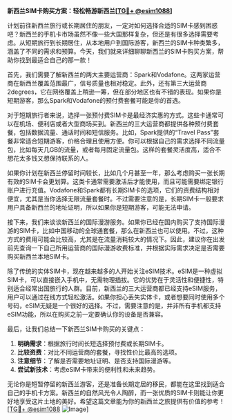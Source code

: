 **新西兰SIM卡购买方案：轻松畅游新西兰[[TG💪+ @esim1088](https://t.me/s/esim1088)]**

计划前往新西兰旅行或长期居住的朋友，一定对如何选择合适的SIM卡感到困惑吧？新西兰的手机卡市场虽然不像一些大国那样复杂，但还是有很多选择需要考虑。从短期旅行到长期居住，从本地用户到国际游客，新西兰的SIM卡种类繁多，涵盖了不同的需求和预算。今天，我们就来详细聊聊新西兰的SIM卡购买方案，帮助你找到最适合自己的那一款！

首先，我们需要了解新西兰的两大主要运营商：Spark和Vodafone。这两家运营商在新西兰覆盖范围最广，信号质量也相对稳定。此外，还有第三大运营商2degrees，它在网络覆盖上稍逊一筹，但在部分地区也有不错的表现。如果你是短期游客，那么Spark和Vodafone的预付费套餐可能是你的首选。

对于短期旅行者来说，选择一张预付费SIM卡是最经济实惠的方式。这些卡通常可以在机场、便利店或者大型商场买到。新西兰的三大运营商都提供各种预付费套餐，包括数据流量、通话时间和短信服务。比如，Spark提供的“Travel Pass”套餐非常适合短期游客，价格合理且使用方便。你可以根据自己的需求选择不同流量包，比如每天几GB的流量，或者每月固定流量包。这样的套餐灵活度高，适合不想花太多钱又想保持联系的人。

如果你计划在新西兰停留时间较长，比如几个月甚至一年，那么考虑购买一张长期有效的SIM卡会更划算。这类卡通常需要激活后才能使用，而且可能需要绑定银行账户进行充值。Vodafone和Spark都有长期SIM卡的选项，它们的资费结构相对便宜，尤其是当你选择无限流量套餐时。不过需要注意的是，长期SIM卡一般要求用户具备新西兰的地址证明，所以如果你是短期游客，可能无法申请。

接下来，我们来谈谈新西兰的国际漫游服务。如果你已经在国内购买了支持国际漫游的SIM卡，比如中国移动的全球通套餐，那么在新西兰也可以使用。不过，这种方式的费用可能会比较高，尤其是在流量消耗较大的情况下。因此，建议你在出发前先查询一下自己所用运营商的国际漫游收费标准，并根据实际需求决定是否需要购买新西兰本地SIM卡。

除了传统的实体SIM卡，现在越来越多的人开始关注eSIM技术。eSIM是一种虚拟SIM卡，可以直接嵌入手机中，无需物理插拔。它的优势在于灵活性和便捷性，特别适合经常出国旅行的人群。目前，新西兰的三大运营商都已经支持eSIM服务，用户可以通过在线方式轻松激活。如果你担心丢失实体卡，或者想要同时使用多个号码，eSIM无疑是一个很好的选择。不过，需要注意的是，并非所有手机都支持eSIM功能，所以在购买之前一定要确认你的设备是否兼容。

最后，让我们总结一下新西兰SIM卡购买的关键点：

1. **明确需求**：根据旅行时间长短选择预付费或长期SIM卡。
2. **比较资费**：对比不同运营商的套餐，寻找性价比最高的选项。
3. **注意细节**：了解是否需要地址证明、是否支持国际漫游等。
4. **尝试新技术**：考虑eSIM卡带来的便利性和未来趋势。

无论你是短暂停留的新西兰游客，还是准备长期定居的移民，都能在这里找到适合自己的手机卡方案。新西兰的自然风光令人陶醉，而一张优质的SIM卡则能让你更好地享受这片土地的美好。希望这篇文章能为你的新西兰之旅提供有价值的参考！[[TG💪+ @esim1088](https://t.me/s/esim1088) ![Image](https://i.postimg.cc/4NQfJmqS/Snipaste-2025-05-13-00-14-12.png)]